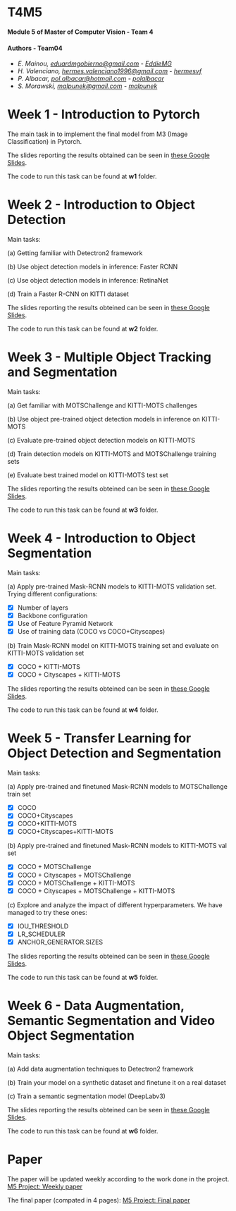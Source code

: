 # T4M5
**Module 5 of Master of Computer Vision -  Team 4**

#### Authors - Team04
- _E. Mainou, eduardmgobierno@gmail.com - [EddieMG](https://github.com/EddieMG)_
- _H. Valenciano, hermes.valenciano1996@gmail.com - [hermesvf](https://github.com/hermesvf)_
- _P. Albacar, pol.albacar@hotmail.com - [polalbacar](https://github.com/polalbacar)_
- _S. Morawski, malpunek@gmail.com - [malpunek](https://github.com/malpunek)_


# Week 1 - Introduction to Pytorch

The main task in to implement the final model from M3 (Image Classification) in Pytorch.

The slides reporting the results obtained can be seen in [these Google Slides](https://docs.google.com/presentation/d/1n3wsHfT0nL-1LW-X02lgyh8OLpLObmZt5nEjD4H5RaE/edit#slide=id.p).

The code to run this task can be found at **w1** folder.


# Week 2 - Introduction to Object Detection
Main tasks:

(a) Getting familiar with Detectron2 framework

(b) Use object detection models in inference: Faster RCNN

(c) Use object detection models in inference: RetinaNet

(d) Train a Faster R-CNN on KITTI dataset

The slides reporting the results obteined can be seen in [these Google Slides](https://docs.google.com/presentation/d/14V1yCVCiOaDklb_7u7BKgAKRDSIhGrjze1V1CBX6Qm0/edit#slide=id.g7102907464_5_34).

The code to run this task can be found at **w2** folder.


# Week 3 - Multiple Object Tracking and Segmentation

Main tasks:

(a) Get familiar with MOTSChallenge and KITTI-MOTS challenges

(b) Use object pre-trained object detection models in inference on KITTI-MOTS

(c) Evaluate pre-trained object detection models on KITTI-MOTS 

(d) Train detection models on KITTI-MOTS and MOTSChallenge training sets

(e) Evaluate best trained model on KITTI-MOTS test set

The slides reporting the results obteined can be seen in [these Google Slides](https://docs.google.com/presentation/d/1rppl8bJZF5lnt4Qxvoe_KrF_eDC2S-eNhT6g58L_NlE/edit#slide=id.g7168e8d968_29_0).

The code to run this task can be found at **w3** folder.


# Week 4 - Introduction to Object Segmentation

Main tasks:

(a) Apply pre-trained Mask-RCNN models to KITTI-MOTS validation set. Trying different configurations:
  - [x] Number of layers
  - [x] Backbone configuration
  - [x] Use of Feature Pyramid Network
  - [x] Use of training data (COCO vs COCO+Cityscapes)

(b) Train Mask-RCNN model on KITTI-MOTS training set and evaluate on KITTI-MOTS validation set
  - [x] COCO + KITTI-MOTS
  - [x] COCO + Cityscapes + KITTI-MOTS

The slides reporting the results obteined can be seen in [these Google Slides](https://docs.google.com/presentation/d/1Wxv_nS51v2C9CKlNpzeHORPC9lifEhkCmpZSD9jJOXA/edit#slide=id.g718556d907_1_0).

The code to run this task can be found at **w4** folder.


# Week 5 - Transfer Learning for Object Detection and Segmentation

Main tasks:

(a) Apply pre-trained and finetuned Mask-RCNN models to MOTSChallenge train set
  - [x] COCO
  - [x] COCO+Cityscapes
  - [x] COCO+KITTI-MOTS
  - [x] COCO+Cityscapes+KITTI-MOTS

(b) Apply pre-trained and finetuned Mask-RCNN models to KITTI-MOTS val set
  - [x] COCO + MOTSChallenge
  - [x] COCO + Cityscapes + MOTSChallenge
  - [x] COCO + MOTSChallenge + KITTI-MOTS
  - [x] COCO + Cityscapes + MOTSChallenge + KITTI-MOTS

(c) Explore and analyze the impact of different hyperparameters. We have managed to try these ones:
  - [x] IOU_THRESHOLD
  - [x] LR_SCHEDULER
  - [x] ANCHOR_GENERATOR.SIZES

The slides reporting the results obteined can be seen in [these Google Slides](https://docs.google.com/presentation/d/1GoxeIPR7aRU02mNyxeSnqRkAa7uV55FtJaIlOdWdFMM/edit#slide=id.g72363b1db2_18_3).

The code to run this task can be found at **w5** folder.


# Week 6 - Data Augmentation, Semantic Segmentation and Video Object Segmentation

Main tasks:

(a) Add data augmentation techniques to Detectron2 framework

(b) Train your model on a synthetic dataset and finetune it on a real dataset

(c) Train a semantic segmentation model (DeepLabv3)

The slides reporting the results obteined can be seen in [these Google Slides](https://docs.google.com/presentation/d/1ydBIwr2Vx4eIkHH6BRrn0nSDtqjCqCaG16S4zq_4Se8/edit#slide=id.g7350972f6d_0_0).

The code to run this task can be found at **w6** folder.


# Paper
The paper will be updated weekly according to the work done in the project.
[M5 Project: Weekly paper](https://www.overleaf.com/read/zwjphfsmqyjt)

The final paper (compated in 4 pages): [M5 Project: Final paper](https://www.overleaf.com/read/zwjphfsmqyjt)


